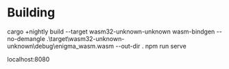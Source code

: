 # Building #
cargo +nightly build --target wasm32-unknown-unknown
wasm-bindgen --no-demangle .\target\wasm32-unknown-unknown\debug\enigma_wasm.wasm --out-dir .
npm run serve

localhost:8080